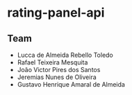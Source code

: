 # rating-panel-api

## Team
  - Lucca de Almeida Rebello Toledo
  - Rafael Teixeira Mesquita
  - João Victor Pires dos Santos
  - Jeremias Nunes de Oliveira
  - Gustavo Henrique Amaral de Almeida